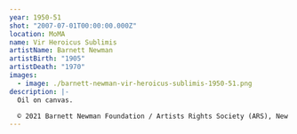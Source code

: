 ```yaml
---
year: 1950-51
shot: "2007-07-01T00:00:00.000Z"
location: MoMA
name: Vir Heroicus Sublimis
artistName: Barnett Newman
artistBirth: "1905"
artistDeath: "1970"
images:
  - image: ./barnett-newman-vir-heroicus-sublimis-1950-51.png
description: |-
  Oil on canvas.

  © 2021 Barnett Newman Foundation / Artists Rights Society (ARS), New York
---
```

